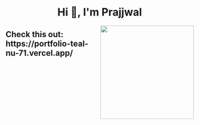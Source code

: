 <h1 align="center">Hi 👋, I'm Prajjwal</h1>
<img align="right" width="250" padding-left="50" src="https://raw.githubusercontent.com/gist/ManulMax/2d20af60d709805c55fd784ca7cba4b9/raw/bcfeac7604f674ace63623106eb8bb8471d844a6/github.gif" />
<h2>Check this out: https://portfolio-teal-nu-71.vercel.app/</h2>




